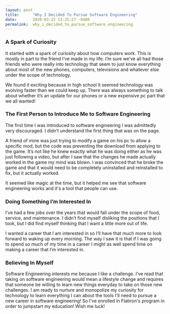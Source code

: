 ```yaml
---
layout: post
title:      "Why I Decided To Pursue Software Engineering"
date:       2020-03-15 13:25:27 -0400
permalink:  why_i_decided_to_pursue_software_engineering
---
```



### A Spark of Curiosity

It started with a spark of curiosity about how computers work. This is mostly in part to the friend I’ve made in my life. I’m sure we’ve all had those friends who were really into technology that seem to just know everything about most of the new phones, computers, televisions and whatever else under the scope of technology. 

We found it exciting because in high school it seemed technology was evolving faster than we could keep up. There was always something to talk about whether it’s an update for our phones or a new expensive pc part that we all wanted!


     
### The First Person to Introduce Me to Software Engineering

The first time I was introduced to software engineering I was admittedly very discouraged. I didn’t understand the first thing that was on the page. 
     
A friend of mine was just trying to modify a game on his pc to allow a specific mod, but the code was preventing the download from applying to the game. It’s not like he knew exactly what he was doing either as he was just following a video, but after I saw that the changes he made actually worked in the game my mind was blown. I was convinced that he broke the game and that it would need to be completely uninstalled and reinstalled to fix, but it actually worked. 
     
It seemed like magic at the time, but it helped me see that software engineering works and it's a tool that people can use.


     
### Doing Something I’m Interested In

I’ve had a few jobs over the years that would fall under the scope of food, service, and maintenance. I didn’t find myself disliking the positions that I took, but I did find myself thinking that I want a little more out of life. 
     
I wanted a career that I am interested in so I’ll have that much more to look forward to waking up every morning. The way I saw it is that if I was going to spend so much of my time in a career I might as well spend time on making a career that I’m interested in. 


     
### Believing In Myself

Software Engineering interests me because I like a challenge. I’ve read that taking on software engineering would mean a lifestyle change and requires that someone be willing to learn new things everyday to take on those new challenges. I am ready to nurture and monopolize my curiosity for technology to learn everything I can about the tools I'll need to pursue a new career in software engineering! So I've enrolled in Flatiron's program in order to jumpstart my education! Wish me luck!


